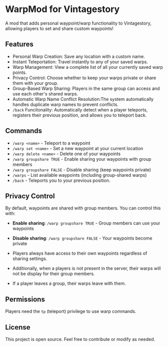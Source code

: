 # WarpMod for Vintagestory

A mod that adds personal waypoint/warp functionality to Vintagestory, allowing players to set and share custom waypoints!

## Features

- Personal Warp Creation: Save any location with a custom name.
- Instant Teleportation: Travel instantly to any of your saved warps.
- Warp Management: View a complete list of all your currently saved warp points.
- Privacy Control: Choose whether to keep your warps private or share them with your group.
- Group-Based Warp Sharing: Players in the same group can access and use each other's shared warps.
- Automatic Warp Name Conflict Resolution:The system automatically handles duplicate warp names to prevent conflicts.
- `/back` Funcitonality: Automatically detect when a player teleports, registers their previous position, and allows you to teleport back.

## Commands

- `/warp <name>` - Teleport to a waypoint
- `/warp set <name>` - Set a new waypoint at your current location
- `/warp delete <name>` - Delete one of your waypoints
- `/warp groupshare TRUE` - Enable sharing your waypoints with group members
- `/warp groupshare FALSE` - Disable sharing (keep waypoints private)
- `/warps` - List available waypoints (including group-shared warps)
- `/back` - Teleports you to your previous position.

## Privacy Control

By default, waypoints are shared with group members. You can control this with:

- **Enable sharing**: `/warp groupshare TRUE` - Group members can use your waypoints
- **Disable sharing**: `/warp groupshare FALSE` - Your waypoints become private

- Players always have access to their own waypoints regardless of sharing settings.
- Additionally, when a players is not present in the server, their warps will not be display for their group members.
- If a player leaves a group, their warps leave with them.

## Permissions

Players need the `tp` (teleport) privilege to use warp commands.

## License

This project is open source. Feel free to contribute or modify as needed.
